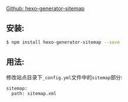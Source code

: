 [Github: hexo-generator-sitemap](https://github.com/hexojs/hexo-generator-sitemap)
## 安装:
``` bash
$ npm install hexo-generator-sitemap --save
```
## 用法:
修改站点目录下`_config.yml`文件中的`sitemap`部分:
```
sitemap:
  path: sitemap.xml
```